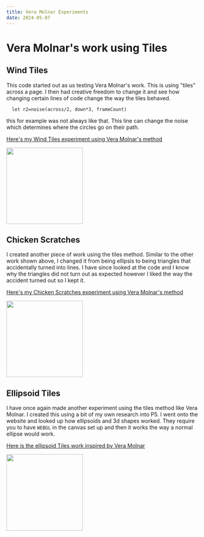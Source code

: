 ```yaml
---
title: Vera Molnar Experiments
date: 2024-05-07
---
```


# Vera Molnar's work using Tiles

## Wind Tiles

This code started out as us testing Vera Molnar's work. This is using "tiles" across a page. I then had creative freedom to change it and see how changing certain lines of code change the way the tiles behaved.
```
  let r2=noise(across/2, down*3, frameCount)
```
this for example was not always like that. This line can change the noise which determines where the circles go on their path. 

[Here's my Wind Tiles experiment using Vera Molnar's method](/my-blog/Code-Experiments/Wind-tiles/index.html)

<img src="/my-blog/Images/Wind-test.png" width ="200" text-align="center">

## Chicken Scratches

I created another piece of work using the tiles method. 
Similar to the other work shown above, I changed it from being ellipsis to being triangles that accidentally turned into lines. 
I have since looked at the code and I know why the triangles did not turn out as expected however I liked the way the accident turned out so I kept it.

[Here's my Chicken Scratches experiment using Vera Molnar's method](/my-blog/Code-Experiments/chicken_scratch_2024_05_07_10_31_57/index.html)

<img src="/my-blog/Images/Chicken scratch test.png" width ="200" text-align="center">

## Ellipsoid Tiles

I have once again made another experiment using the tiles method like Vera Molnar. I created this using a bit of my own research into P5. I went onto the website and looked up how ellipsoids and 3d shapes worked. They require you to have `WEBGL` in the canvas set up and then it works the way a normal ellipse would work.

[Here is the ellipsoid Tiles work inspired by Vera Molnar](/my-blog/Code-Experiments/ellipsoids-Tile/index.html)

<img src="/my-blog/Images/ellipsoid tiles.png" width="200" text-align="center">
